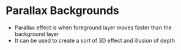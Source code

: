# Parallax Backgrounds

- Parallax effect is when foreground layer moves faster than the background layer
- It can be used to create a sort of 3D effect and illusion of depth